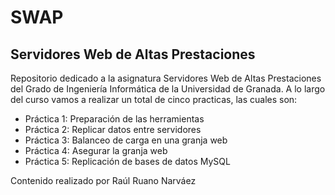 # SWAP 
## Servidores Web de Altas Prestaciones
Repositorio dedicado a la asignatura Servidores Web de Altas Prestaciones del Grado de Ingeniería Informática de la Universidad de Granada. A lo largo del curso vamos a realizar un total de cinco practicas, las cuales son:

- Práctica 1: Preparación de las herramientas
- Práctica 2: Replicar datos entre servidores
- Práctica 3: Balanceo de carga en una granja web
- Práctica 4: Asegurar la granja web
- Práctica 5: Replicación de bases de datos MySQL

Contenido realizado por Raúl Ruano Narváez
